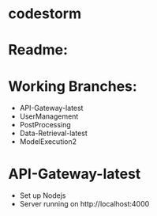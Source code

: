 # codestorm
# Readme:
# Working Branches:
- API-Gateway-latest
- UserManagement
- PostProcessing
- Data-Retrieval-latest
- ModelExecution2

# API-Gateway-latest
- Set up Nodejs
- Server running on http://localhost:4000

